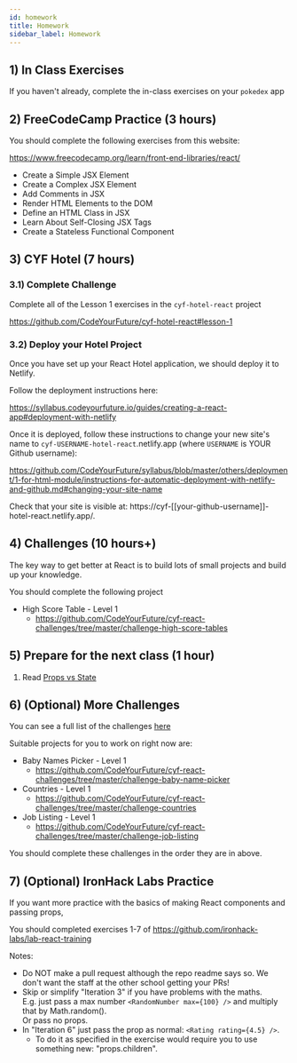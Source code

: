 ```yaml
---
id: homework
title: Homework
sidebar_label: Homework
---
```


## 1) In Class Exercises

If you haven't already, complete the in-class exercises on your `pokedex` app

## 2) FreeCodeCamp Practice (3 hours)

You should complete the following exercises from this website:

https://www.freecodecamp.org/learn/front-end-libraries/react/

- Create a Simple JSX Element
- Create a Complex JSX Element
- Add Comments in JSX
- Render HTML Elements to the DOM
- Define an HTML Class in JSX
- Learn About Self-Closing JSX Tags
- Create a Stateless Functional Component

## 3) CYF Hotel (7 hours)

### 3.1) Complete Challenge

Complete all of the Lesson 1 exercises in the `cyf-hotel-react` project

https://github.com/CodeYourFuture/cyf-hotel-react#lesson-1

### 3.2) Deploy your Hotel Project

Once you have set up your React Hotel application, we should deploy it to Netlify.

Follow the deployment instructions here:

https://syllabus.codeyourfuture.io/guides/creating-a-react-app#deployment-with-netlify

Once it is deployed, follow these instructions to change your new site's name to `cyf-USERNAME-hotel-react`.netlify.app (where `USERNAME` is YOUR Github username):

https://github.com/CodeYourFuture/syllabus/blob/master/others/deployment/1-for-html-module/instructions-for-automatic-deployment-with-netlify-and-github.md#changing-your-site-name

Check that your site is visible at: https://cyf-[[your-github-username]]-hotel-react.netlify.app/.

## 4) Challenges (10 hours+)

The key way to get better at React is to build lots of small projects and build up your knowledge.

You should complete the following project

- High Score Table - Level 1
  - https://github.com/CodeYourFuture/cyf-react-challenges/tree/master/challenge-high-score-tables

## 5) Prepare for the next class (1 hour)

1. Read [Props vs State](https://kentcdodds.com/blog/props-vs-state)

## 6) (Optional) More Challenges

You can see a full list of the challenges [here](https://github.com/CodeYourFuture/cyf-react-challenges/)

Suitable projects for you to work on right now are:

- Baby Names Picker - Level 1
  - https://github.com/CodeYourFuture/cyf-react-challenges/tree/master/challenge-baby-name-picker
- Countries - Level 1
  - https://github.com/CodeYourFuture/cyf-react-challenges/tree/master/challenge-countries
- Job Listing - Level 1
  - https://github.com/CodeYourFuture/cyf-react-challenges/tree/master/challenge-job-listing

You should complete these challenges in the order they are in above.

## 7) (Optional) IronHack Labs Practice

If you want more practice with the basics of making React components and passing props,

You should completed exercises 1-7 of https://github.com/ironhack-labs/lab-react-training

Notes:

- Do NOT make a pull request although the repo readme says so. We don't want the staff at the other school getting your PRs!
- Skip or simplify "Iteration 3" if you have problems with the maths.  
   E.g. just pass a max number `<RandomNumber max={100} />` and multiply that by Math.random().  
   Or pass no props.
- In "Iteration 6" just pass the prop as normal: `<Rating rating={4.5} />`.
  - To do it as specified in the exercise would require you to use something new: "props.children".
